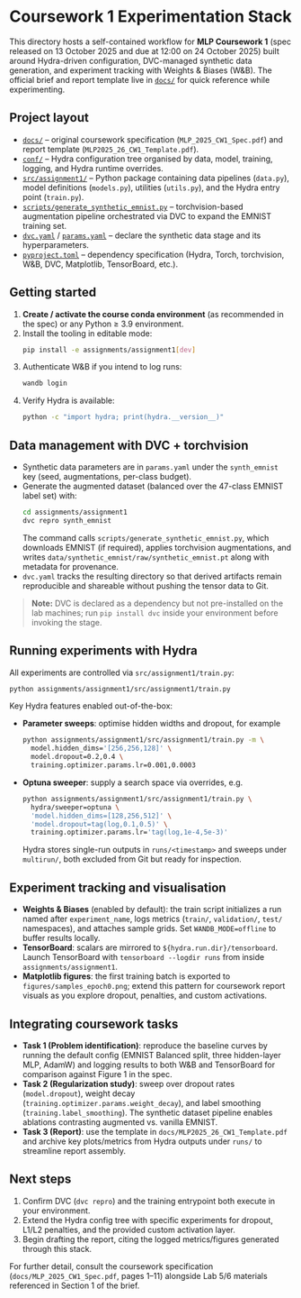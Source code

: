 # Coursework 1 Experimentation Stack

This directory hosts a self-contained workflow for **MLP Coursework 1** (spec released on 13 October 2025 and due at 12:00 on 24 October 2025) built around Hydra-driven configuration, DVC-managed synthetic data generation, and experiment tracking with Weights & Biases (W&B). The official brief and report template live in [`docs/`](docs/) for quick reference while experimenting.

## Project layout

- [`docs/`](docs/) – original coursework specification (`MLP_2025_CW1_Spec.pdf`) and report template (`MLP2025_26_CW1_Template.pdf`).
- [`conf/`](conf/) – Hydra configuration tree organised by data, model, training, logging, and Hydra runtime overrides.
- [`src/assignment1/`](src/assignment1/) – Python package containing data pipelines (`data.py`), model definitions (`models.py`), utilities (`utils.py`), and the Hydra entry point (`train.py`).
- [`scripts/generate_synthetic_emnist.py`](scripts/generate_synthetic_emnist.py) – torchvision-based augmentation pipeline orchestrated via DVC to expand the EMNIST training set.
- [`dvc.yaml`](dvc.yaml) / [`params.yaml`](params.yaml) – declare the synthetic data stage and its hyperparameters.
- [`pyproject.toml`](pyproject.toml) – dependency specification (Hydra, Torch, torchvision, W&B, DVC, Matplotlib, TensorBoard, etc.).

## Getting started

1. **Create / activate the course conda environment** (as recommended in the spec) or any Python ≥ 3.9 environment.
2. Install the tooling in editable mode:
   ```bash
   pip install -e assignments/assignment1[dev]
   ```
3. Authenticate W&B if you intend to log runs:
   ```bash
   wandb login
   ```
4. Verify Hydra is available:
   ```bash
   python -c "import hydra; print(hydra.__version__)"
   ```

## Data management with DVC + torchvision

- Synthetic data parameters are in `params.yaml` under the `synth_emnist` key (seed, augmentations, per-class budget).
- Generate the augmented dataset (balanced over the 47-class EMNIST label set) with:
  ```bash
  cd assignments/assignment1
  dvc repro synth_emnist
  ```
  The command calls `scripts/generate_synthetic_emnist.py`, which downloads EMNIST (if required), applies torchvision augmentations, and writes `data/synthetic_emnist/raw/synthetic_emnist.pt` along with metadata for provenance.
- `dvc.yaml` tracks the resulting directory so that derived artifacts remain reproducible and shareable without pushing the tensor data to Git.

> **Note:** DVC is declared as a dependency but not pre-installed on the lab machines; run `pip install dvc` inside your environment before invoking the stage.

## Running experiments with Hydra

All experiments are controlled via `src/assignment1/train.py`:

```bash
python assignments/assignment1/src/assignment1/train.py
```

Key Hydra features enabled out-of-the-box:

- **Parameter sweeps**: optimise hidden widths and dropout, for example
  ```bash
  python assignments/assignment1/src/assignment1/train.py -m \
    model.hidden_dims='[256,256,128]' \
    model.dropout=0.2,0.4 \
    training.optimizer.params.lr=0.001,0.0003
  ```
- **Optuna sweeper**: supply a search space via overrides, e.g.
  ```bash
  python assignments/assignment1/src/assignment1/train.py \
    hydra/sweeper=optuna \
    'model.hidden_dims=[128,256,512]' \
    'model.dropout=tag(log,0.1,0.5)' \
    training.optimizer.params.lr='tag(log,1e-4,5e-3)'
  ```
  Hydra stores single-run outputs in `runs/<timestamp>` and sweeps under `multirun/`, both excluded from Git but ready for inspection.

## Experiment tracking and visualisation

- **Weights & Biases** (enabled by default): the train script initializes a run named after `experiment_name`, logs metrics (`train/`, `validation/`, `test/` namespaces), and attaches sample grids. Set `WANDB_MODE=offline` to buffer results locally.
- **TensorBoard**: scalars are mirrored to `${hydra.run.dir}/tensorboard`. Launch TensorBoard with `tensorboard --logdir runs` from inside `assignments/assignment1`.
- **Matplotlib figures**: the first training batch is exported to `figures/samples_epoch0.png`; extend this pattern for coursework report visuals as you explore dropout, penalties, and custom activations.

## Integrating coursework tasks

- **Task 1 (Problem identification)**: reproduce the baseline curves by running the default config (EMNIST Balanced split, three hidden-layer MLP, AdamW) and logging results to both W&B and TensorBoard for comparison against Figure 1 in the spec.
- **Task 2 (Regularization study)**: sweep over dropout rates (`model.dropout`), weight decay (`training.optimizer.params.weight_decay`), and label smoothing (`training.label_smoothing`). The synthetic dataset pipeline enables ablations contrasting augmented vs. vanilla EMNIST.
- **Task 3 (Report)**: use the template in `docs/MLP2025_26_CW1_Template.pdf` and archive key plots/metrics from Hydra outputs under `runs/` to streamline report assembly.

## Next steps

1. Confirm DVC (`dvc repro`) and the training entrypoint both execute in your environment.
2. Extend the Hydra config tree with specific experiments for dropout, L1/L2 penalties, and the provided custom activation layer.
3. Begin drafting the report, citing the logged metrics/figures generated through this stack.

For further detail, consult the coursework specification (`docs/MLP_2025_CW1_Spec.pdf`, pages 1–11) alongside Lab 5/6 materials referenced in Section 1 of the brief.
